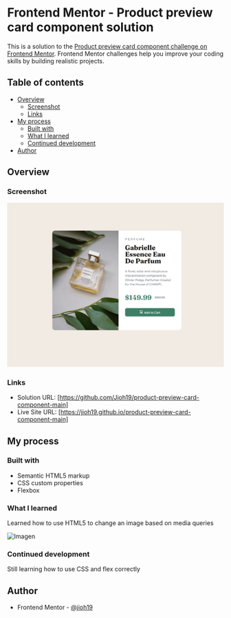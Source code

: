 # Frontend Mentor - Product preview card component solution

This is a solution to the [Product preview card component challenge on Frontend Mentor](https://www.frontendmentor.io/challenges/product-preview-card-component-GO7UmttRfa). Frontend Mentor challenges help you improve your coding skills by building realistic projects. 

## Table of contents

- [Overview](#overview)
  - [Screenshot](#screenshot)
  - [Links](#links)
- [My process](#my-process)
  - [Built with](#built-with)
  - [What I learned](#what-i-learned)
  - [Continued development](#continued-development)
- [Author](#author)


## Overview

### Screenshot

![](./screenshot.jpg)

### Links

- Solution URL: [https://github.com/Jioh19/product-preview-card-component-main]
- Live Site URL: [https://jioh19.github.io/product-preview-card-component-main]

## My process

### Built with

- Semantic HTML5 markup
- CSS custom properties
- Flexbox

### What I learned

Learned how to use HTML5 to change an image based on media queries

<picture>
    <source
        srcset="./images/image-product-desktop.jpg"
        media="(min-width: 650px)" />
    <source
        srcset="./images/image-product-mobile.jpg"
        media="(max-width: 650px)" />
    <img src="" alt="Imagen" />
</picture>


### Continued development

Still learning how to use CSS and flex correctly

## Author

- Frontend Mentor - [@jioh19](https://www.frontendmentor.io/profile/jioh19)

